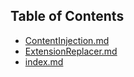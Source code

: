 ## Table of Contents

- [ContentInjection.md](ContentInjection.md)
- [ExtensionReplacer.md](ExtensionReplacer.md)
- [index.md](index.md)
